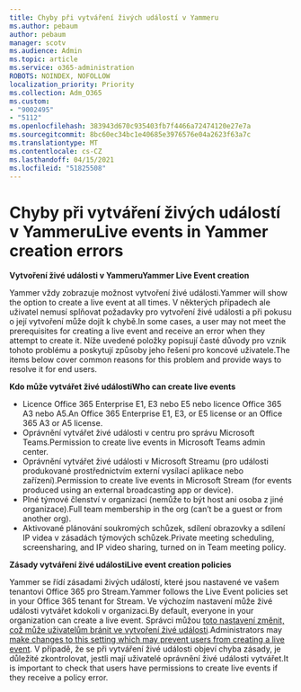 ```yaml
---
title: Chyby při vytváření živých událostí v Yammeru
ms.author: pebaum
author: pebaum
manager: scotv
ms.audience: Admin
ms.topic: article
ms.service: o365-administration
ROBOTS: NOINDEX, NOFOLLOW
localization_priority: Priority
ms.collection: Adm_O365
ms.custom:
- "9002495"
- "5112"
ms.openlocfilehash: 383943d670c935403fb7f4466a72474120e27e7a
ms.sourcegitcommit: 8bc60ec34bc1e40685e3976576e04a2623f63a7c
ms.translationtype: MT
ms.contentlocale: cs-CZ
ms.lasthandoff: 04/15/2021
ms.locfileid: "51825508"
---
```

# <a name="live-events-in-yammer-creation-errors"></a><span data-ttu-id="b4d24-102">Chyby při vytváření živých událostí v Yammeru</span><span class="sxs-lookup"><span data-stu-id="b4d24-102">Live events in Yammer creation errors</span></span>

<span data-ttu-id="b4d24-103">**Vytvoření živé události v Yammeru**</span><span class="sxs-lookup"><span data-stu-id="b4d24-103">**Yammer Live Event creation**</span></span>

<span data-ttu-id="b4d24-104">Yammer vždy zobrazuje možnost vytvoření živé události.</span><span class="sxs-lookup"><span data-stu-id="b4d24-104">Yammer will show the option to create a live event at all times.</span></span> <span data-ttu-id="b4d24-105">V některých případech ale uživatel nemusí splňovat požadavky pro vytvoření živé události a při pokusu o její vytvoření může dojít k chybě.</span><span class="sxs-lookup"><span data-stu-id="b4d24-105">In some cases, a user may not meet the prerequisites for creating a live event and receive an error when they attempt to create it.</span></span> <span data-ttu-id="b4d24-106">Níže uvedené položky popisují časté důvody pro vznik tohoto problému a poskytují způsoby jeho řešení pro koncové uživatele.</span><span class="sxs-lookup"><span data-stu-id="b4d24-106">The items below cover common reasons for this problem and provide ways to resolve it for end users.</span></span>

<span data-ttu-id="b4d24-107">**Kdo může vytvářet živé události**</span><span class="sxs-lookup"><span data-stu-id="b4d24-107">**Who can create live events**</span></span>
- <span data-ttu-id="b4d24-108">Licence Office 365 Enterprise E1, E3 nebo E5 nebo licence Office 365 A3 nebo A5.</span><span class="sxs-lookup"><span data-stu-id="b4d24-108">An Office 365 Enterprise E1, E3, or E5 license or an Office 365 A3 or A5 license.</span></span>
- <span data-ttu-id="b4d24-109">Oprávnění vytvářet živé události v centru pro správu Microsoft Teams.</span><span class="sxs-lookup"><span data-stu-id="b4d24-109">Permission to create live events in Microsoft Teams admin center.</span></span>
- <span data-ttu-id="b4d24-110">Oprávnění vytvářet živé události v Microsoft Streamu (pro události produkované prostřednictvím externí vysílací aplikace nebo zařízení).</span><span class="sxs-lookup"><span data-stu-id="b4d24-110">Permission to create live events in Microsoft Stream (for events produced using an external broadcasting app or device).</span></span>
- <span data-ttu-id="b4d24-111">Plné týmové členství v organizaci (nemůže to být host ani osoba z jiné organizace).</span><span class="sxs-lookup"><span data-stu-id="b4d24-111">Full team membership in the org (can’t be a guest or from another org).</span></span>
- <span data-ttu-id="b4d24-112">Aktivované plánování soukromých schůzek, sdílení obrazovky a sdílení IP videa v zásadách týmových schůzek.</span><span class="sxs-lookup"><span data-stu-id="b4d24-112">Private meeting scheduling, screensharing, and IP video sharing, turned on in Team meeting policy.</span></span>

<span data-ttu-id="b4d24-113">**Zásady vytváření živé události**</span><span class="sxs-lookup"><span data-stu-id="b4d24-113">**Live event creation policies**</span></span>

<span data-ttu-id="b4d24-114">Yammer se řídí zásadami živých událostí, které jsou nastavené ve vašem tenantovi Office 365 pro Stream.</span><span class="sxs-lookup"><span data-stu-id="b4d24-114">Yammer follows the Live Event policies set in your Office 365 tenant for Stream.</span></span> <span data-ttu-id="b4d24-115">Ve výchozím nastavení může živé události vytvářet kdokoli v organizaci.</span><span class="sxs-lookup"><span data-stu-id="b4d24-115">By default, everyone in your organization can create a live event.</span></span> <span data-ttu-id="b4d24-116">Správci můžou [toto nastavení změnit, což může uživatelům bránit ve vytvoření živé události](https://docs.microsoft.com/stream/live-event-administration#enabling-and-restricting-users-to-creating).</span><span class="sxs-lookup"><span data-stu-id="b4d24-116">Administrators may [make changes to this setting which may prevent users from creating a live event](https://docs.microsoft.com/stream/live-event-administration#enabling-and-restricting-users-to-creating).</span></span> <span data-ttu-id="b4d24-117">V případě, že se při vytváření živé události objeví chyba zásady, je důležité zkontrolovat, jestli mají uživatelé oprávnění živé události vytvářet.</span><span class="sxs-lookup"><span data-stu-id="b4d24-117">It is important to check that users have permissions to create live events if they receive a policy error.</span></span>

